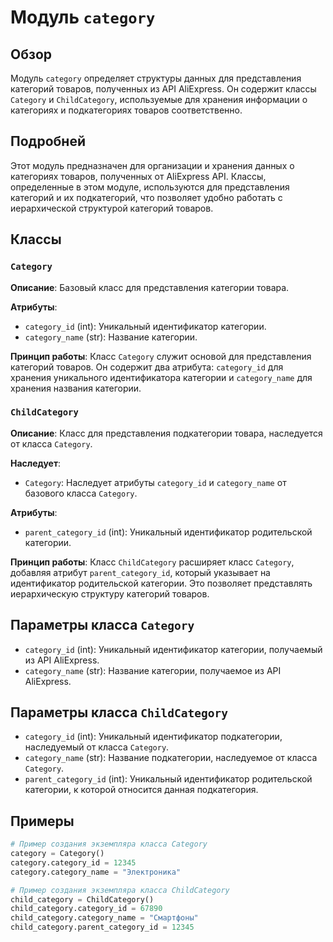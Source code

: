 # Модуль `category`

## Обзор

Модуль `category` определяет структуры данных для представления категорий товаров, полученных из API AliExpress. Он содержит классы `Category` и `ChildCategory`, используемые для хранения информации о категориях и подкатегориях товаров соответственно.

## Подробней

Этот модуль предназначен для организации и хранения данных о категориях товаров, полученных от AliExpress API. Классы, определенные в этом модуле, используются для представления категорий и их подкатегорий, что позволяет удобно работать с иерархической структурой категорий товаров.

## Классы

### `Category`

**Описание**: Базовый класс для представления категории товара.

**Атрибуты**:

- `category_id` (int): Уникальный идентификатор категории.
- `category_name` (str): Название категории.

**Принцип работы**:
Класс `Category` служит основой для представления категорий товаров. Он содержит два атрибута: `category_id` для хранения уникального идентификатора категории и `category_name` для хранения названия категории.

### `ChildCategory`

**Описание**: Класс для представления подкатегории товара, наследуется от класса `Category`.

**Наследует**:
- `Category`: Наследует атрибуты `category_id` и `category_name` от базового класса `Category`.

**Атрибуты**:

- `parent_category_id` (int): Уникальный идентификатор родительской категории.

**Принцип работы**:
Класс `ChildCategory` расширяет класс `Category`, добавляя атрибут `parent_category_id`, который указывает на идентификатор родительской категории. Это позволяет представлять иерархическую структуру категорий товаров.

## Параметры класса `Category`

- `category_id` (int): Уникальный идентификатор категории, получаемый из API AliExpress.
- `category_name` (str): Название категории, получаемое из API AliExpress.

## Параметры класса `ChildCategory`

- `category_id` (int): Уникальный идентификатор подкатегории, наследуемый от класса `Category`.
- `category_name` (str): Название подкатегории, наследуемое от класса `Category`.
- `parent_category_id` (int): Уникальный идентификатор родительской категории, к которой относится данная подкатегория.

## Примеры

```python
# Пример создания экземпляра класса Category
category = Category()
category.category_id = 12345
category.category_name = "Электроника"

# Пример создания экземпляра класса ChildCategory
child_category = ChildCategory()
child_category.category_id = 67890
child_category.category_name = "Смартфоны"
child_category.parent_category_id = 12345